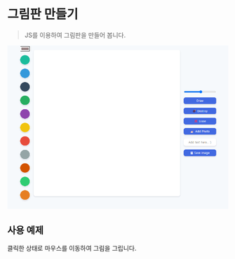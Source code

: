 # 그림판 만들기
> JS를 이용하여 그림판을 만들어 봅니다.


![](imgs/background.png)


## 사용 예제
클릭한 상태로 마우스를 이동하여 그림을 그립니다.

